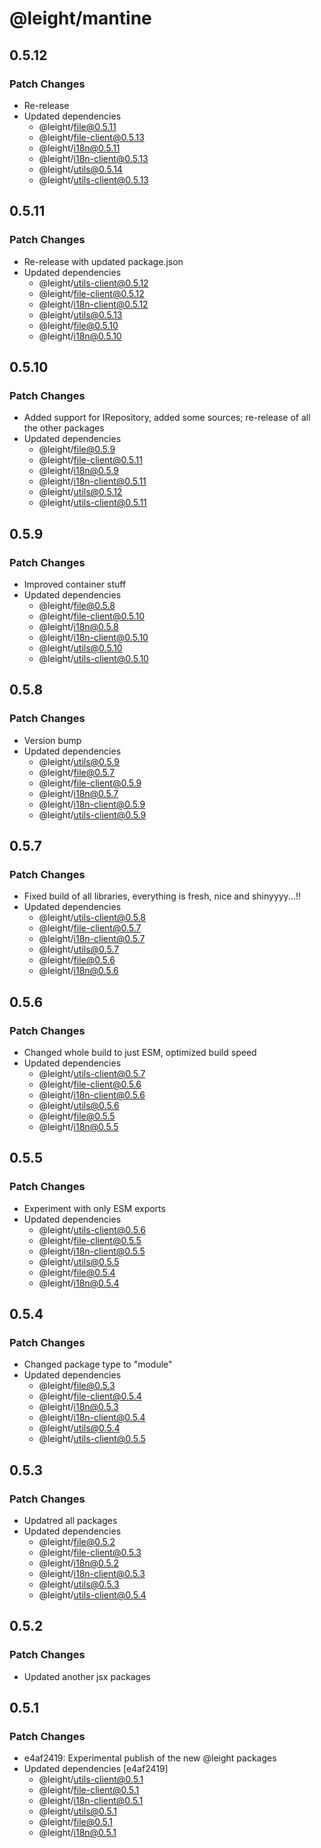 # @leight/mantine

## 0.5.12

### Patch Changes

- Re-release
- Updated dependencies
    - @leight/file@0.5.11
    - @leight/file-client@0.5.13
    - @leight/i18n@0.5.11
    - @leight/i18n-client@0.5.13
    - @leight/utils@0.5.14
    - @leight/utils-client@0.5.13

## 0.5.11

### Patch Changes

- Re-release with updated package.json
- Updated dependencies
    - @leight/utils-client@0.5.12
    - @leight/file-client@0.5.12
    - @leight/i18n-client@0.5.12
    - @leight/utils@0.5.13
    - @leight/file@0.5.10
    - @leight/i18n@0.5.10

## 0.5.10

### Patch Changes

- Added support for IRepository, added some sources; re-release of all the other packages
- Updated dependencies
    - @leight/file@0.5.9
    - @leight/file-client@0.5.11
    - @leight/i18n@0.5.9
    - @leight/i18n-client@0.5.11
    - @leight/utils@0.5.12
    - @leight/utils-client@0.5.11

## 0.5.9

### Patch Changes

- Improved container stuff
- Updated dependencies
    - @leight/file@0.5.8
    - @leight/file-client@0.5.10
    - @leight/i18n@0.5.8
    - @leight/i18n-client@0.5.10
    - @leight/utils@0.5.10
    - @leight/utils-client@0.5.10

## 0.5.8

### Patch Changes

- Version bump
- Updated dependencies
    - @leight/utils@0.5.9
    - @leight/file@0.5.7
    - @leight/file-client@0.5.9
    - @leight/i18n@0.5.7
    - @leight/i18n-client@0.5.9
    - @leight/utils-client@0.5.9

## 0.5.7

### Patch Changes

- Fixed build of all libraries, everything is fresh, nice and shinyyyy...!!
- Updated dependencies
    - @leight/utils-client@0.5.8
    - @leight/file-client@0.5.7
    - @leight/i18n-client@0.5.7
    - @leight/utils@0.5.7
    - @leight/file@0.5.6
    - @leight/i18n@0.5.6

## 0.5.6

### Patch Changes

- Changed whole build to just ESM, optimized build speed
- Updated dependencies
    - @leight/utils-client@0.5.7
    - @leight/file-client@0.5.6
    - @leight/i18n-client@0.5.6
    - @leight/utils@0.5.6
    - @leight/file@0.5.5
    - @leight/i18n@0.5.5

## 0.5.5

### Patch Changes

- Experiment with only ESM exports
- Updated dependencies
    - @leight/utils-client@0.5.6
    - @leight/file-client@0.5.5
    - @leight/i18n-client@0.5.5
    - @leight/utils@0.5.5
    - @leight/file@0.5.4
    - @leight/i18n@0.5.4

## 0.5.4

### Patch Changes

- Changed package type to "module"
- Updated dependencies
    - @leight/file@0.5.3
    - @leight/file-client@0.5.4
    - @leight/i18n@0.5.3
    - @leight/i18n-client@0.5.4
    - @leight/utils@0.5.4
    - @leight/utils-client@0.5.5

## 0.5.3

### Patch Changes

- Updatred all packages
- Updated dependencies
    - @leight/file@0.5.2
    - @leight/file-client@0.5.3
    - @leight/i18n@0.5.2
    - @leight/i18n-client@0.5.3
    - @leight/utils@0.5.3
    - @leight/utils-client@0.5.4

## 0.5.2

### Patch Changes

- Updated another jsx packages

## 0.5.1

### Patch Changes

- e4af2419: Experimental publish of the new @leight packages
- Updated dependencies [e4af2419]
    - @leight/utils-client@0.5.1
    - @leight/file-client@0.5.1
    - @leight/i18n-client@0.5.1
    - @leight/utils@0.5.1
    - @leight/file@0.5.1
    - @leight/i18n@0.5.1
